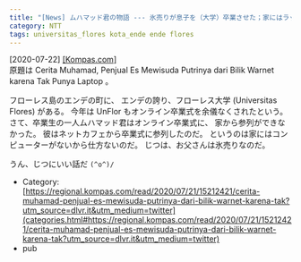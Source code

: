 ```yaml
---
title: "[News] ムハマッド君の物語 --- 氷売りが息子を（大学）卒業させた；家にはラップトップなどないから、彼は卒業式にはネットカフェから参列した（Kompas 紙） "
category: NTT
tags: universitas_flores kota_ende ende flores
---
```


[2020-07-22] [[Kompas.com]](https://regional.kompas.com/read/2020/07/21/15212421/cerita-muhamad-penjual-es-mewisuda-putrinya-dari-bilik-warnet-karena-tak?utm_source=dlvr.it&utm_medium=twitter)  
 原題は Cerita Muhamad, Penjual Es Mewisuda Putrinya dari Bilik Warnet karena Tak Punya Laptop 。

 フローレス島のエンデの町に、
エンデの誇り、フローレス大学 (Universitas Flores) がある。
今年は UnFlor もオンライン卒業式を余儀なくされたという。
さて、卒業生の一人ムハマッド君はオンライン卒業式に、
家から参列ができなかった。
彼はネットカフェから卒業式に参列したのだ。
というのは家にはコンピューターがないから仕方ないのだ。
じつは、お父さんは氷売りなのだ。

 うん、じつにいい話だ `(^o^)/`

- Category: [https://regional.kompas.com/read/2020/07/21/15212421/cerita-muhamad-penjual-es-mewisuda-putrinya-dari-bilik-warnet-karena-tak?utm_source=dlvr.it&utm_medium=twitter](categories.html#https://regional.kompas.com/read/2020/07/21/15212421/cerita-muhamad-penjual-es-mewisuda-putrinya-dari-bilik-warnet-karena-tak?utm_source=dlvr.it&utm_medium=twitter)
- pub

